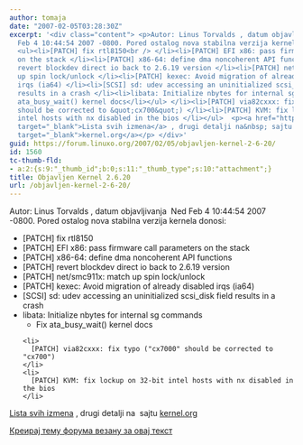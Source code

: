```yaml
---
author: tomaja
date: "2007-02-05T03:28:30Z"
excerpt: '<div class="content"> <p>Autor: Linus Torvalds , datum objavljivanja&nbsp;   Ned
  Feb 4 10:44:54 2007 -0800. Pored ostalog nova stabilna verzija kernela donosi:</p>
  <ul><li>[PATCH] fix rtl8150<br /> </li><li>[PATCH] EFI x86: pass firmware call parameters
  on the stack </li><li>[PATCH] x86-64: define dma noncoherent API functions </li><li>[PATCH]
  revert blockdev direct io back to 2.6.19 version </li><li>[PATCH] net/smc911x: match
  up spin lock/unlock </li><li>[PATCH] kexec: Avoid migration of already disabled
  irqs (ia64) </li><li>[SCSI] sd: udev accessing an uninitialized scsi_disk field
  results in a crash </li><li>libata: Initialize nbytes for internal sg commands <ul><li>Fix
  ata_busy_wait() kernel docs</li></ul> </li><li>[PATCH] via82cxxx: fix typo (&quot;cx7000&quot;
  should be corrected to &quot;cx700&quot;) </li><li>[PATCH] KVM: fix lockup on 32-bit
  intel hosts with nx disabled in the bios </li></ul>  <p><a href="http://kernel.org/pub/linux/kernel/v2.6/ChangeLog-2.6.20"
  target="_blank">Lista svih izmena</a> , drugi detalji na&nbsp; sajtu <a href="http://kernel.org/"
  target="_blank">kernel.org</a></p> </div>'
guid: https://forum.linuxo.org/2007/02/05/objavljen-kernel-2-6-20/
id: 1560
tc-thumb-fld:
- a:2:{s:9:"_thumb_id";b:0;s:11:"_thumb_type";s:10:"attachment";}
title: Objavljen Kernel 2.6.20
url: /objavljen-kernel-2-6-20/
---
```

<div class="content">
  <p>
    Autor: Linus Torvalds , datum objavljivanja&nbsp; Ned Feb 4 10:44:54 2007 -0800. Pored ostalog nova stabilna verzija kernela donosi:
  </p>
  
  <ul>
    <li>
      [PATCH] fix rtl8150
    </li>
    <li>
      [PATCH] EFI x86: pass firmware call parameters on the stack
    </li>
    <li>
      [PATCH] x86-64: define dma noncoherent API functions
    </li>
    <li>
      [PATCH] revert blockdev direct io back to 2.6.19 version
    </li>
    <li>
      [PATCH] net/smc911x: match up spin lock/unlock
    </li>
    <li>
      [PATCH] kexec: Avoid migration of already disabled irqs (ia64)
    </li>
    <li>
      [SCSI] sd: udev accessing an uninitialized scsi_disk field results in a crash
    </li>
    <li>
      libata: Initialize nbytes for internal sg commands <ul>
        <li>
          Fix ata_busy_wait() kernel docs
        </li>
      </ul>
    </li>
    
    <li>
      [PATCH] via82cxxx: fix typo ("cx7000" should be corrected to "cx700")
    </li>
    <li>
      [PATCH] KVM: fix lockup on 32-bit intel hosts with nx disabled in the bios
    </li>
  </ul>
  
  <p>
    <a href="http://kernel.org/pub/linux/kernel/v2.6/ChangeLog-2.6.20" target="_blank">Lista svih izmena</a> , drugi detalji na&nbsp; sajtu <a href="http://kernel.org/" target="_blank">kernel.org</a>
  </p></p>
</div>

<!--break-->

[Креирај тему форума везану за овај текст](https://linuxo.org/nova-tema-na-forumu/?se_pid=1560)